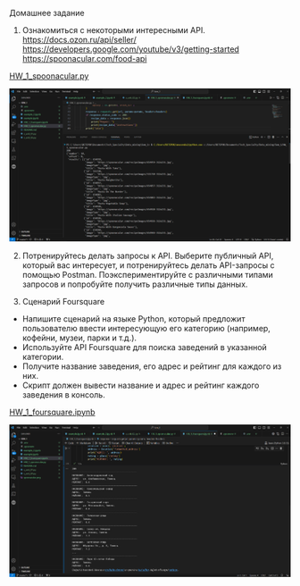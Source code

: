 Домашнее задание
1. Ознакомиться с некоторыми интересными API.
https://docs.ozon.ru/api/seller/
https://developers.google.com/youtube/v3/getting-started
https://spoonacular.com/food-api  
  
[HW_1_spoonacular.py](HW_1_spoonacular.py)

![spoonacular.png](spoonacular.png)

2. Потренируйтесь делать запросы к API.
Выберите публичный API, который вас интересует, и потренируйтесь делать API-запросы с помощью Postman. Поэкспериментируйте с различными типами запросов и попробуйте получить различные типы данных.

3. Сценарий Foursquare
- Напишите сценарий на языке Python, который предложит пользователю ввести интересующую его категорию (например, кофейни, музеи, парки и т.д.).
- Используйте API Foursquare для поиска заведений в указанной категории.
- Получите название заведения, его адрес и рейтинг для каждого из них.
- Скрипт должен вывести название и адрес и рейтинг каждого заведения в консоль.    
  
[HW_1_foursquare.ipynb](HW_1_foursquare.ipynb)

![foursquare.png](foursquare.png)